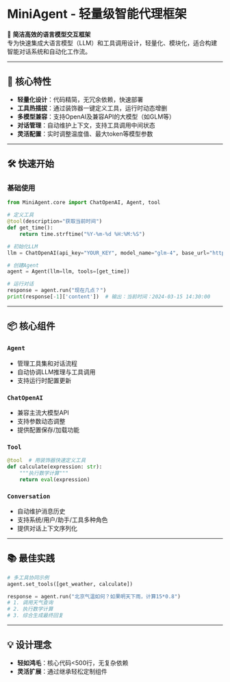 # MiniAgent - 轻量级智能代理框架

🌟 **简洁高效的语言模型交互框架**  
专为快速集成大语言模型（LLM）和工具调用设计，轻量化、模块化，适合构建智能对话系统和自动化工作流。

---

## 🚀 核心特性

- **轻量化设计**：代码精简，无冗余依赖，快速部署
- **工具热插拔**：通过装饰器一键定义工具，运行时动态增删
- **多模型兼容**：支持OpenAI及兼容API的大模型（如GLM等）
- **对话管理**：自动维护上下文，支持工具调用中间状态
- **灵活配置**：实时调整温度值、最大token等模型参数

---

## 🛠️ 快速开始

### 基础使用
```python
from MiniAgent.core import ChatOpenAI, Agent, tool

# 定义工具
@tool(description="获取当前时间")
def get_time():
    return time.strftime("%Y-%m-%d %H:%M:%S")

# 初始化LLM
llm = ChatOpenAI(api_key="YOUR_KEY", model_name="glm-4", base_url="https://your.api")

# 创建Agent
agent = Agent(llm=llm, tools=[get_time])

# 运行对话
response = agent.run("现在几点？")
print(response[-1]['content'])  # 输出：当前时间：2024-03-15 14:30:00
```

---

## 📦 核心组件

### `Agent`
- 管理工具集和对话流程
- 自动协调LLM推理与工具调用
- 支持运行时配置更新

### `ChatOpenAI`
- 兼容主流大模型API
- 支持参数动态调整
- 提供配置保存/加载功能

### `Tool`
```python
@tool  # 用装饰器快速定义工具
def calculate(expression: str):
    """执行数学计算"""
    return eval(expression)
```

### `Conversation`
- 自动维护消息历史
- 支持系统/用户/助手/工具多种角色
- 提供对话上下文序列化

---

## 📚 最佳实践
```python
# 多工具协同示例
agent.set_tools([get_weather, calculate])

response = agent.run("北京气温如何？如果明天下雨，计算15*0.8")
# 1. 调用天气查询
# 2. 执行数学计算
# 3. 综合生成最终回复
```

---

## 💡 设计理念
- **轻如鸿毛**：核心代码<500行，无复杂依赖
- **灵活扩展**：通过继承轻松定制组件
